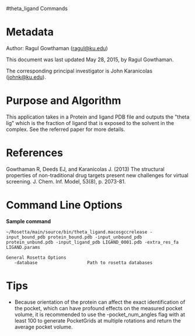#theta_ligand Commands

Metadata
========

Author: Ragul Gowthaman (ragul@ku.edu)

This document was last updated May 28, 2015, by Ragul Gowthaman.

The corresponding principal investigator is John Karanicolas (johnk@ku.edu).

Purpose and Algorithm
=====================

This application takes in a Protein and ligand PDB file and outputs the "theta lig" which is the fraction of ligand that is exposed to the solvent in the complex. See the referred paper for more details.

References
==========

Gowthaman R, Deeds EJ, and Karanicolas J. (2013) The structural properties of non-traditional drug targets present new challenges for virtual screening. J. Chem. Inf. Model, 53(8), p. 2073-81.

Command Line Options
====================

**Sample command**

```
~/Rosetta/main/source/bin/theta_ligand.macosgccrelease -input_bound_pdb protein_bound.pdb -input_unbound_pdb protein_unbund.pdb -input_ligand_pdb LIGAND_0001.pdb -extra_res_fa LIGAND.params

```


```
General Rosetta Options
   -database                   Path to rosetta databases

```

Tips
====

* Because orientation of the protein can affect the exact identification of the pocket, which can have profound effects on the measured pocket volume, it is recommended to use the -pocket_num_angles flag with at least 100 to generate PocketGrids at multiple rotations and return the average pocket volume.
